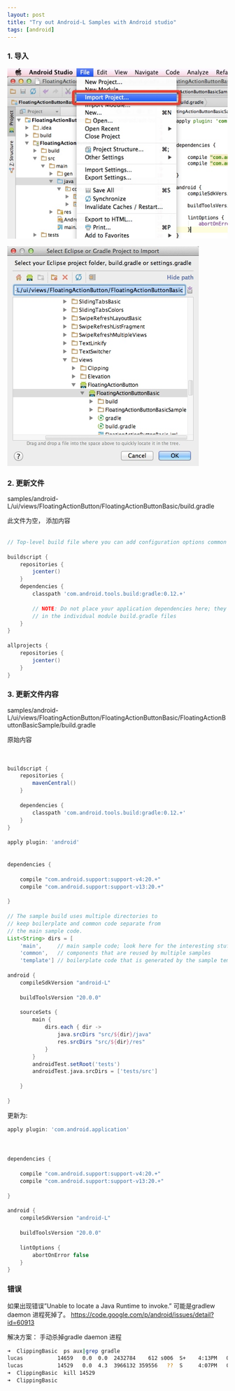 ```yaml
---
layout: post
title: "Try out Android-L Samples with Android studio"
tags: [android]
---
```



### 1. 导入

![image1](/graphics/e86e59b11c4a955c363252918d9eda24.jpeg)

![image2](/graphics/cfb60561b8713704834aa59fc854921c.jpeg)





### 2. 更新文件
 samples/android-L/ui/views/FloatingActionButton/FloatingActionButtonBasic/build.gradle

此文件为空， 添加内容

```groovy

// Top-level build file where you can add configuration options common to all sub-projects/modules.

buildscript {
    repositories {
        jcenter()
    }
    dependencies {
        classpath 'com.android.tools.build:gradle:0.12.+'

        // NOTE: Do not place your application dependencies here; they belong
        // in the individual module build.gradle files
    }
}

allprojects {
    repositories {
        jcenter()
    }
}
```



### 3. 更新文件内容
samples/android-L/ui/views/FloatingActionButton/FloatingActionButtonBasic/FloatingActionButtonBasicSample/build.gradle

原始内容

```groovy


buildscript {
    repositories {
        mavenCentral()
    }

    dependencies {
        classpath 'com.android.tools.build:gradle:0.12.+'
    }
}

apply plugin: 'android'


dependencies {

    compile "com.android.support:support-v4:20.+"
    compile "com.android.support:support-v13:20.+"

}

// The sample build uses multiple directories to
// keep boilerplate and common code separate from
// the main sample code.
List<String> dirs = [
    'main',     // main sample code; look here for the interesting stuff.
    'common',   // components that are reused by multiple samples
    'template'] // boilerplate code that is generated by the sample template process

android {
    compileSdkVersion "android-L"

    buildToolsVersion "20.0.0"

    sourceSets {
        main {
            dirs.each { dir ->
                java.srcDirs "src/${dir}/java"
                res.srcDirs "src/${dir}/res"
            }
        }
        androidTest.setRoot('tests')
        androidTest.java.srcDirs = ['tests/src']

    }

}

```

更新为:

```groovy
apply plugin: 'com.android.application'



dependencies {

    compile "com.android.support:support-v4:20.+"
    compile "com.android.support:support-v13:20.+"

}

android {
    compileSdkVersion "android-L"

    buildToolsVersion "20.0.0"

    lintOptions {
        abortOnError false
    }
}
```


### 错误

如果出现错误”Unable to locate a Java Runtime to invoke.”
可能是gradlew daemon 进程死掉了。
https://code.google.com/p/android/issues/detail?id=60913

解决方案： 手动杀掉gradle daemon 进程

```sh
➜  ClippingBasic  ps aux|grep gradle
lucas           14659   0.0  0.0  2432784    612 s006  S+    4:13PM   0:00.00 grep gradle
lucas           14529   0.0  4.3  3966132 359556   ??  S     4:07PM   0:22.98 /Library/Java/JavaVirtualMachines/jdk1.7.0_65.jdk/Contents/Home/bin/java -XX:MaxPermSize=256m -XX:+HeapDumpOnOutOfMemoryError -Xmx1024m -Dfile.encoding=UTF-8 -cp /Users/lucas/.gradle/wrapper/dists/gradle-1.12-bin/64p5p2nte80b6rt6bb068pabi6/gradle-1.12/lib/gradle-launcher-1.12.jar org.gradle.launcher.daemon.bootstrap.GradleDaemon 1.12 /Users/lucas/.gradle/daemon 10800000 04d22f9b-874b-469b-8011-f7f2819ec409 -XX:MaxPermSize=256m -XX:+HeapDumpOnOutOfMemoryError -Xmx1024m -Dfile.encoding=UTF-8
➜  ClippingBasic  kill 14529
➜  ClippingBasic  
```
